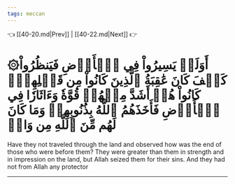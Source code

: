 ```yaml
---
tags: meccan
---
```


👈 [[40-20.md|Prev]] | [[40-22.md|Next]] 👉

# ۞أَوَلَمۡ يَسِيرُواْ فِي ٱلۡأَرۡضِ فَيَنظُرُواْ كَيۡفَ كَانَ عَٰقِبَةُ ٱلَّذِينَ كَانُواْ مِن قَبۡلِهِمۡۚ كَانُواْ هُمۡ أَشَدَّ مِنۡهُمۡ قُوَّةٗ وَءَاثَارٗا فِي ٱلۡأَرۡضِ فَأَخَذَهُمُ ٱللَّهُ بِذُنُوبِهِمۡ وَمَا كَانَ لَهُم مِّنَ ٱللَّهِ مِن وَاقٖ

Have they not traveled through the land and observed how was the end of those who were before them? They were greater than them in strength and in impression on the land, but Allah seized them for their sins. And they had not from Allah any protector

---

